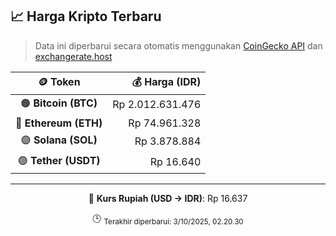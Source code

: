 

<!-- HARGA_KRIPTO -->
## 📈 Harga Kripto Terbaru

> Data ini diperbarui secara otomatis menggunakan [CoinGecko API](https://www.coingecko.com/) dan [exchangerate.host](https://exchangerate.host/)

<div align="center">

| 🪙 Token | 💰 Harga (IDR) |
|:------:|---------------:|
| 🟠 **Bitcoin (BTC)**   | Rp 2.012.631.476 |
| 🔵 **Ethereum (ETH)**  | Rp 74.961.328 |
| 🟣 **Solana (SOL)**    | Rp 3.878.884 |
| 🟢 **Tether (USDT)**   | Rp 16.640 |

---

💱 **Kurs Rupiah (USD → IDR)**: Rp 16.637

🕒 <sub>Terakhir diperbarui: 3/10/2025, 02.20.30</sub>

</div>
<!-- /HARGA_KRIPTO -->